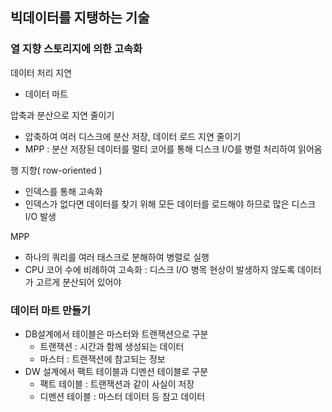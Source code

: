 ## 빅데이터를 지탱하는 기술
### 열 지향 스토리지에 의한 고속화

데이터 처리 지연

- 데이터 마트

압축과 분산으로 지연 줄이기

- 압축하여 여러 디스크에 분산 저장, 데이터 로드 지연 줄이기
- MPP : 분산 저장된 데이터를 멀티 코어를 통해 디스크 I/O를 병렬 처리하여 읽어옴

행 지향( row-oriented )

- 인덱스를 통해 고속화
- 인덱스가 없다면 데이터를 찾기 위해 모든 데이터를 로드해야 하므로 많은 디스크 I/O 발생

MPP

- 하나의 쿼리를 여러 태스크로 분해하여 병렬로 실행
- CPU 코어 수에 비례하여 고속화 : 디스크 I/O 병목 현상이 발생하지 않도록 데이터가 고르게 분산되어 있어야

### 데이터 마트 만들기

- DB설계에서 테이블은 마스터와 트랜잭션으로 구분
    - 트랜잭션 : 시간과 함께 생성되는 데이터
    - 마스터 : 트랜잭션에 참고되는 정보
- DW 설계에서 팩트 테이블과 디멘션 테이블로 구분
    - 팩트 테이블 : 트랜잭션과 같이 사실이 저장
    - 디멘션 테이블 : 마스터 데이터 등 참고 데이터